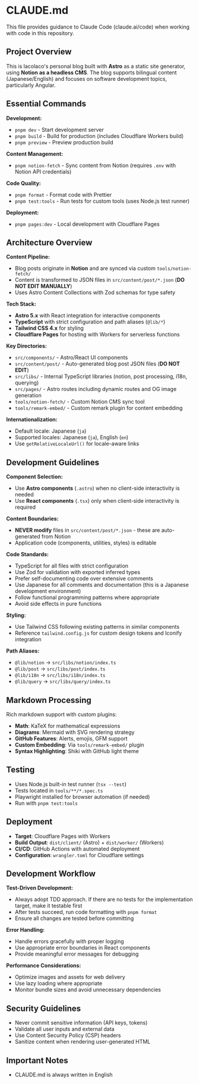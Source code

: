 # CLAUDE.md

This file provides guidance to Claude Code (claude.ai/code) when working with code in this repository.

## Project Overview

This is lacolaco's personal blog built with **Astro** as a static site generator, using **Notion as a headless CMS**. The blog supports bilingual content (Japanese/English) and focuses on software development topics, particularly Angular.

## Essential Commands

**Development:**
- `pnpm dev` - Start development server
- `pnpm build` - Build for production (includes Cloudflare Workers build)
- `pnpm preview` - Preview production build

**Content Management:**
- `pnpm notion-fetch` - Sync content from Notion (requires `.env` with Notion API credentials)

**Code Quality:**
- `pnpm format` - Format code with Prettier
- `pnpm test:tools` - Run tests for custom tools (uses Node.js test runner)

**Deployment:**
- `pnpm pages:dev` - Local development with Cloudflare Pages

## Architecture Overview

**Content Pipeline:**
- Blog posts originate in **Notion** and are synced via custom `tools/notion-fetch/` 
- Content is transformed to JSON files in `src/content/post/*.json` (**DO NOT EDIT MANUALLY**)
- Uses Astro Content Collections with Zod schemas for type safety

**Tech Stack:**
- **Astro 5.x** with React integration for interactive components
- **TypeScript** with strict configuration and path aliases (`@lib/*`)
- **Tailwind CSS 4.x** for styling
- **Cloudflare Pages** for hosting with Workers for serverless functions

**Key Directories:**
- `src/components/` - Astro/React UI components  
- `src/content/post/` - Auto-generated blog post JSON files (**DO NOT EDIT**)
- `src/libs/` - Internal TypeScript libraries (notion, post processing, i18n, querying)
- `src/pages/` - Astro routes including dynamic routes and OG image generation
- `tools/notion-fetch/` - Custom Notion CMS sync tool
- `tools/remark-embed/` - Custom remark plugin for content embedding

**Internationalization:**
- Default locale: Japanese (`ja`)
- Supported locales: Japanese (`ja`), English (`en`)
- Use `getRelativeLocaleUrl()` for locale-aware links

## Development Guidelines

**Component Selection:**
- Use **Astro components** (`.astro`) when no client-side interactivity is needed
- Use **React components** (`.tsx`) only when client-side interactivity is required

**Content Boundaries:**
- **NEVER modify** files in `src/content/post/*.json` - these are auto-generated from Notion
- Application code (components, utilities, styles) is editable

**Code Standards:**
- TypeScript for all files with strict configuration
- Use Zod for validation with exported inferred types  
- Prefer self-documenting code over extensive comments
- Use Japanese for all comments and documentation (this is a Japanese development environment)
- Follow functional programming patterns where appropriate
- Avoid side effects in pure functions

**Styling:**
- Use Tailwind CSS following existing patterns in similar components
- Reference `tailwind.config.js` for custom design tokens and Iconify integration

**Path Aliases:**
- `@lib/notion` → `src/libs/notion/index.ts`
- `@lib/post` → `src/libs/post/index.ts` 
- `@lib/i18n` → `src/libs/i18n/index.ts`
- `@lib/query` → `src/libs/query/index.ts`

## Markdown Processing

Rich markdown support with custom plugins:
- **Math**: KaTeX for mathematical expressions
- **Diagrams**: Mermaid with SVG rendering strategy
- **GitHub Features**: Alerts, emojis, GFM support
- **Custom Embedding**: Via `tools/remark-embed/` plugin
- **Syntax Highlighting**: Shiki with GitHub light theme

## Testing

- Uses Node.js built-in test runner (`tsx --test`)
- Tests located in `tools/**/*.spec.ts`
- Playwright installed for browser automation (if needed)
- Run with `pnpm test:tools`

## Deployment

- **Target**: Cloudflare Pages with Workers
- **Build Output**: `dist/client/` (Astro) + `dist/worker/` (Workers)
- **CI/CD**: GitHub Actions with automated deployment
- **Configuration**: `wrangler.toml` for Cloudflare settings

## Development Workflow

**Test-Driven Development:**
- Always adopt TDD approach. If there are no tests for the implementation target, make it testable first
- After tests succeed, run code formatting with `pnpm format`
- Ensure all changes are tested before committing

**Error Handling:**
- Handle errors gracefully with proper logging
- Use appropriate error boundaries in React components
- Provide meaningful error messages for debugging

**Performance Considerations:**
- Optimize images and assets for web delivery
- Use lazy loading where appropriate
- Monitor bundle sizes and avoid unnecessary dependencies

## Security Guidelines

- Never commit sensitive information (API keys, tokens)
- Validate all user inputs and external data
- Use Content Security Policy (CSP) headers
- Sanitize content when rendering user-generated HTML

## Important Notes

- CLAUDE.md is always written in English
